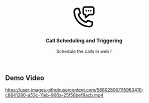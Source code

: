 
<br />
<p align="center">
  <a href="">
    <img src="call.png" alt="Logo" width="80" height="80">
  </a>

  <h3 align="center">Call Scheduling and Triggering</h3>

  <p align="center">
   Schedule the calls in web !
    <br />
    <br />
    <br />
  </p>
</p>

## Demo Video

https://user-images.githubusercontent.com/58802800/115963410-c6641280-a53c-11eb-900a-25f56bef9acb.mp4



